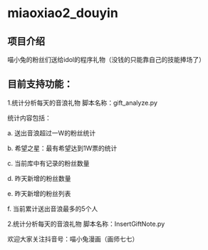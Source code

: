 # miaoxiao2_douyin


## 项目介绍

喵小兔的粉丝们送给idol的程序礼物（没钱的只能靠自己的技能捧场了）

## 目前支持功能：

1.统计分析每天的音浪礼物
脚本名称：gift_analyze.py

统计内容包括：

a. 送出音浪超过一W的粉丝统计

b. 希望之星：最有希望达到1W票的统计

c. 当前库中有记录的粉丝数量

d. 昨天新增的粉丝数量

e. 昨天新增的粉丝列表

f. 当前累计送出音浪最多的5个人

2.统计分析每天的音浪礼物
脚本名称：InsertGiftNote.py


欢迎大家关注抖音号：喵小兔漫画（画师七七）

